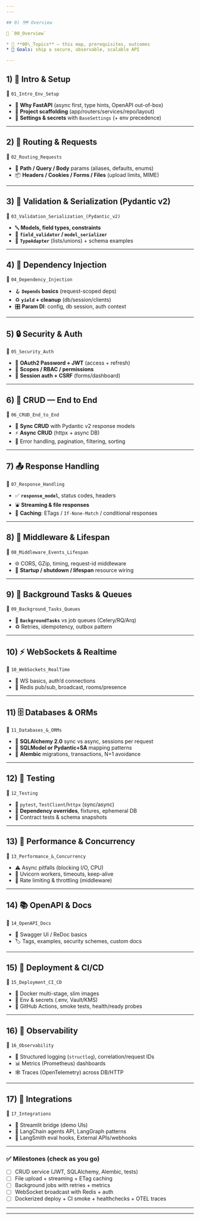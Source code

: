 ```yaml
---
---

## 0) 🗺️ Overview

📁 `00_Overview`

* 📘 **00\_Topics** — this map, prerequisites, outcomes
* 🎯 Goals: ship a secure, observable, scalable API

---
```


## 1) 🧰 Intro & Setup

📁 `01_Intro_Env_Setup`

* 👀 **Why FastAPI** (async first, type hints, OpenAPI out-of-box)
* 🧱 **Project scaffolding** (app/routers/services/repo/layout)
* 🔐 **Settings & secrets** with `BaseSettings` (+ env precedence)

---

## 2) 🧭 Routing & Requests

📁 `02_Routing_Requests`

* 🔗 **Path / Query / Body** params (aliases, defaults, enums)
* 📦 **Headers / Cookies / Forms / Files** (upload limits, MIME)

---

## 3) 🧪 Validation & Serialization (Pydantic v2)

📁 `03_Validation_Serialization_(Pydantic_v2)`

* 🔤 **Models, field types, constraints**
* 🧩 **`field_validator` / `model_serializer`**
* 🔁 **`TypeAdapter`** (lists/unions) + schema examples

---

## 4) 🧵 Dependency Injection

📁 `04_Dependency_Injection`

* 🪝 **`Depends` basics** (request-scoped deps)
* ♻️ **`yield` + cleanup** (db/session/clients)
* 🎛️ **Param DI**: config, db session, auth context

---

## 5) 🔒 Security & Auth

📁 `05_Security_Auth`

* 🔑 **OAuth2 Password + JWT** (access + refresh)
* 🧩 **Scopes / RBAC / permissions**
* 🍪 **Session auth + CSRF** (forms/dashboard)

---

## 6) 🧱 CRUD — End to End

📁 `06_CRUD_End_to_End`

* 🧭 **Sync CRUD** with Pydantic v2 response models
* ⚡ **Async CRUD** (httpx + async DB)
* 🧯 Error handling, pagination, filtering, sorting

---

## 7) 📤 Response Handling

📁 `07_Response_Handling`

* ✅ **`response_model`**, status codes, headers
* ⛲ **Streaming & file responses**
* 🧠 **Caching**: ETags / `If-None-Match` / conditional responses

---

## 8) 🧩 Middleware & Lifespan

📁 `08_Middleware_Events_Lifespan`

* 🌐 CORS, GZip, timing, request-id middleware
* 🚦 **Startup / shutdown / lifespan** resource wiring

---

## 9) 🏃 Background Tasks & Queues

📁 `09_Background_Tasks_Queues`

* 🔂 **`BackgroundTasks`** vs job queues (Celery/RQ/Arq)
* ♻️ Retries, idempotency, outbox pattern

---

## 10) ⚡ WebSockets & Realtime

📁 `10_WebSockets_RealTime`

* 🔌 WS basics, auth’d connections
* 📣 Redis pub/sub, broadcast, rooms/presence

---

## 11) 🗄️ Databases & ORMs

📁 `11_Databases_&_ORMs`

* 🧪 **SQLAlchemy 2.0** sync vs async, sessions per request
* 🔗 **SQLModel or Pydantic+SA** mapping patterns
* 🧭 **Alembic** migrations, transactions, N+1 avoidance

---

## 12) 🧯 Testing

📁 `12_Testing`

* 🧪 `pytest`, `TestClient`/`httpx` (sync/async)
* 🧷 **Dependency overrides**, fixtures, ephemeral DB
* 📐 Contract tests & schema snapshots

---

## 13) 🚀 Performance & Concurrency

📁 `13_Performance_&_Concurrency`

* ⚠️ Async pitfalls (blocking I/O, CPU)
* 🧵 Uvicorn workers, timeouts, keep-alive
* 🚧 Rate limiting & throttling (middleware)

---

## 14) 📚 OpenAPI & Docs

📁 `14_OpenAPI_Docs`

* 🧭 Swagger UI / ReDoc basics
* 🏷️ Tags, examples, security schemes, custom docs

---

## 15) 🚢 Deployment & CI/CD

📁 `15_Deployment_CI_CD`

* 🐳 Docker multi-stage, slim images
* 🔐 Env & secrets (.env, Vault/KMS)
* 🤖 GitHub Actions, smoke tests, health/ready probes

---

## 16) 🔭 Observability

📁 `16_Observability`

* 🧾 Structured logging (`structlog`), correlation/request IDs
* 📊 Metrics (Prometheus) dashboards
* 🕸️ Traces (OpenTelemetry) across DB/HTTP

---

## 17) 🔌 Integrations

📁 `17_Integrations`

* 🧱 Streamlit bridge (demo UIs)
* 🧠 LangChain agents API, LangGraph patterns
* 🧪 LangSmith eval hooks, External APIs/webhooks

---

### ✅ Milestones (check as you go)

* [ ] CRUD service (JWT, SQLAlchemy, Alembic, tests)
* [ ] File upload + streaming + ETag caching
* [ ] Background jobs with retries + metrics
* [ ] WebSocket broadcast with Redis + auth
* [ ] Dockerized deploy + CI smoke + healthchecks + OTEL traces

---
---